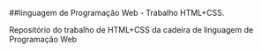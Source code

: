 ##linguagem de Programação Web - Trabalho HTML+CSS.

Repositório do trabalho de HTML+CSS da cadeira de linguagem de Programação Web 
